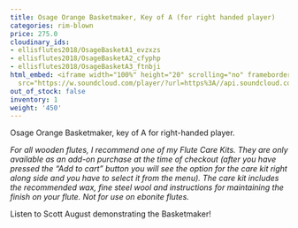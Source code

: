 ```yaml
---
title: Osage Orange Basketmaker, Key of A (for right handed player)
categories: rim-blown
price: 275.0
cloudinary_ids:
- ellisflutes2018/OsageBasketA1_evzxzs
- ellisflutes2018/OsageBasketA2_cfyphp
- ellisflutes2018/OsageBasketA3_ftnbji
html_embed: <iframe width="100%" height="20" scrolling="no" frameborder="no" allow="autoplay"
  src="https://w.soundcloud.com/player/?url=https%3A//api.soundcloud.com/tracks/536548146&color=%23ff5500&inverse=false&auto_play=false&show_user=true"></iframe>
out_of_stock: false
inventory: 1
weight: '450'
---
```


Osage Orange Basketmaker, key of A for right-handed player.  

*For all wooden flutes, I recommend one of my Flute Care Kits.  They are only available as an add-on purchase at the time of checkout (after you have pressed the “Add to cart” button you will see the option for the care kit right along side and you have to select it from the menu). The care kit includes the recommended wax, fine steel wool and instructions for maintaining the finish on your flute.  Not for use on ebonite flutes.*

Listen to Scott August demonstrating the Basketmaker!
